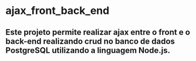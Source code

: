 # ajax_front_back_end

## Este projeto permite realizar ajax entre o front e o back-end realizando crud no banco de dados PostgreSQL utilizando a linguagem Node.js.

